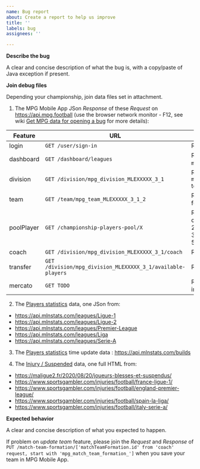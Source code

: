 ```yaml
---
name: Bug report
about: Create a report to help us improve
title: ''
labels: bug
assignees: ''

---
```


**Describe the bug**

A clear and concise description of what the bug is, with a copy/paste of Java exception if present.

**Join debug files**

Depending your championship, join data files set in attachment.

1. The MPG Mobile App JSon *Response* of these *Request* on https://api.mpg.football (use the browser network monitor - F12, see wiki [Get MPG data for opening a bug](https://github.com/axel3rd/mpg-coach-bot/wiki/Get-MPG-data-for-opening-a-bug) for more details):

| Feature | URL | Reason |
| --- | --- | --- | 
| login | `GET /user/sign-in` | Retrieve **userId** |
| dashboard  | `GET /dashboard/leagues` | Retrieve **divisionId** (~ `mpg_division_MLEXXXXX_3_1`) | 
| division | `GET /division/mpg_division_MLEXXXXX_3_1` | Retrieve `mpg_team_MLEXXXXX_3_1_2` team for user league |
| team | `GET /team/mpg_team_MLEXXXXX_3_1_2` |  Retrieve Team and Bonus for team |
| poolPlayer | `GET /championship-players-pool/X` | Retrieve league players details (With `X`: 1=Ligue-1 / 2=Premier-League / 3=Liga / 4=Ligue-2 / 5=Serie-A) |
| coach | `GET /division/mpg_division_MLEXXXXX_3_1/coach` | Retrieve formation |
| transfer | `GET /division/mpg_division_MLEXXXXX_3_1/available-players` | Retrieve available players |
| mercato | `GET TODO` | Retrieves players details for incoming mercato |

2. The [Players statistics](https://www.mpgstats.fr/) data, one JSon from:

- https://api.mlnstats.com/leagues/Ligue-1
- https://api.mlnstats.com/leagues/Ligue-2
- https://api.mlnstats.com/leagues/Premier-League
- https://api.mlnstats.com/leagues/Liga
- https://api.mlnstats.com/leagues/Serie-A

3. The [Players statistics](https://www.mpgstats.fr/) time update data : https://api.mlnstats.com/builds

4. The [Injury / Suspended](https://www.sportsgambler.com/injuries/football/) data, one full HTML from:

- https://maligue2.fr/2020/08/20/joueurs-blesses-et-suspendus/
- https://www.sportsgambler.com/injuries/football/france-ligue-1/
- https://www.sportsgambler.com/injuries/football/england-premier-league/
- https://www.sportsgambler.com/injuries/football/spain-la-liga/
- https://www.sportsgambler.com/injuries/football/italy-serie-a/

**Expected behavior**

A clear and concise description of what you expected to happen.

If problem on *update team* feature, please join the *Request* and *Response* of `PUT /match-team-formation/['matchTeamFormation.id' from 'coach' request, start with 'mpg_match_team_formation_']` when you save your team in MPG Mobile App.
